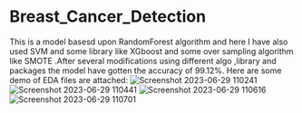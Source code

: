 # Breast_Cancer_Detection
This is  a model basesd upon RandomForest algorithm and here I have also used SVM and some library like XGboost and some over sampling algorithm like SMOTE .After several modifications using different algo ,library and packages the model have gotten the accuracy of 99.12%.
Here are some demo of EDA files are attached:
![Screenshot 2023-06-29 110241](https://github.com/AkashHarh/Breast_Cancer_Detection/assets/113635249/10bb45df-3d2f-46ac-9461-1f521567899c)
![Screenshot 2023-06-29 110441](https://github.com/AkashHarh/Breast_Cancer_Detection/assets/113635249/4c378dc3-7bd0-4466-baa6-5dac9f9f2d02)
![Screenshot 2023-06-29 110616](https://github.com/AkashHarh/Breast_Cancer_Detection/assets/113635249/2efc98e6-eec1-4794-954f-a69a2aaa61e8)
![Screenshot 2023-06-29 110701](https://github.com/AkashHarh/Breast_Cancer_Detection/assets/113635249/241eddb1-9ded-4db8-ac79-0f7938c720b1)
